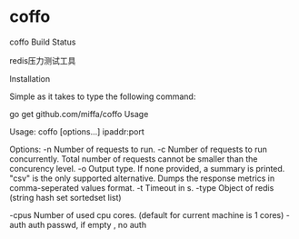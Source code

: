 # coffo
coffo
Build Status

redis压力测试工具

Installation

Simple as it takes to type the following command:

go get github.com/miffa/coffo
Usage

Usage: coffo [options...] ipaddr:port

Options:
  -n  Number of requests to run.
  -c  Number of requests to run concurrently. Total number of requests cannot
      be smaller than the concurency level.
  -o  Output type. If none provided, a summary is printed.
      "csv" is the only supported alternative. Dumps the response
      metrics in comma-seperated values format.
  -t  Timeout in s.
  -type Object of redis (string hash set sortedset list)
  
  -cpus                 Number of used cpu cores.
                        (default for current machine is 1 cores)
  -auth auth passwd, if empty , no auth
